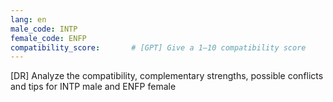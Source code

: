 ```yaml
---
lang: en
male_code: INTP
female_code: ENFP
compatibility_score:       # [GPT] Give a 1–10 compatibility score
---
```


[DR] Analyze the compatibility, complementary strengths, possible conflicts and tips for INTP male and ENFP female

